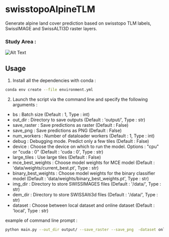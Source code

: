 # swisstopoAlpineTLM
Generate alpine land cover prediction based on swisstopo TLM labels, SwissIMAGE and SwissALTI3D raster layers.

### Study Area  : 
![Alt Text](data/shp/grid_area_above_200m/grid_area_above2000m.PNG)

## Usage

1. Install all the dependencies with conda  : 

```bash
conda env create --file environment.yml
```

2. Launch the script via the command line and specify the following arguments  : 

-  bs :  Batch size (Default :  1, Type :  int)
-  out_dir : Directory to save outputs (Default :  'output/', Type :  str)
-  save_raster :  Save predictions as raster (Default :  False)
-  save_png :  Save predictions as PNG (Default :  False)
-  num_workers :  Number of dataloader workers (Default :  1, Type :  int)
-  debug :  Debugging mode. Predict only a few tiles (Default :  False)
-  device : Choose the device on which to run the model. Options :  "cpu" or "cuda : 0" (Default :  'cuda : 0', Type :  str)
-  large_tiles :  Use large tiles (Default :  False)
-  mce_best_weights :  Choose model weights for MCE model (Default :  'data/weights/current_best.pt', Type :  str)
-  binary_best_weights :  Choose model weights for the binary classifier model (Default :  'data/weights/binary_best_weights.pt', Type :  str)
-  img_dir : Directory to store SWISSIMAGES files (Default :  '/data/', Type :  str)
-  dem_dir : Directory to store SWISSAlti3d files (Default :  '/data/', Type :  str)
-  dataset : Choose between local dataset and online dataset (Default :  'local', Type :  str)

example of command line prompt  :  
```bash
python main.py --out_dir output/ --save_raster --save_png  -dataset online
```
